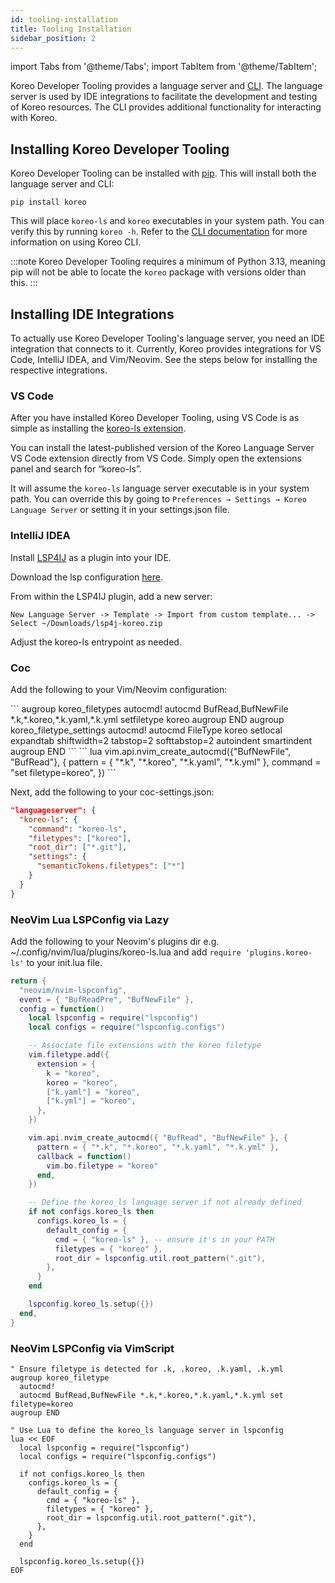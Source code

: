 ```yaml
---
id: tooling-installation
title: Tooling Installation
sidebar_position: 2
---
```


import Tabs from '@theme/Tabs';
import TabItem from '@theme/TabItem';

Koreo Developer Tooling provides a language server and [CLI](../koreo-cli.md).
The language server is used by IDE integrations to facilitate the development
and testing of Koreo resources. The CLI provides additional functionality for
interacting with Koreo.

## Installing Koreo Developer Tooling

Koreo Developer Tooling can be installed with [pip](https://pypi.org/project/pip/).
This will install both the language server and CLI:

```
pip install koreo
```

This will place `koreo-ls` and `koreo` executables in your system path. You can
verify this by running `koreo -h`. Refer to the [CLI documentation](../koreo-cli.md)
for more information on using Koreo CLI.

:::note
Koreo Developer Tooling requires a minimum of Python 3.13, meaning pip will not
be able to locate the `koreo` package with versions older than this.
:::

## Installing IDE Integrations

To actually use Koreo Developer Tooling's language server, you need an IDE
integration that connects to it. Currently, Koreo provides integrations for VS
Code, IntelliJ IDEA, and Vim/Neovim. See the steps below for installing the
respective integrations.

### VS Code

After you have installed Koreo Developer Tooling, using VS Code is as simple as
installing the [koreo-ls extension](https://marketplace.visualstudio.com/items?itemName=RealKineticLLC.koreo-ls).

You can install the latest-published version of the Koreo Language Server VS
Code extension directly from VS Code. Simply open the extensions panel and
search for “koreo-ls”.

It will assume the `koreo-ls` language server executable is in your system path. You can
override this by going to `Preferences → Settings → Koreo Language Server` or
setting it in your settings.json file.


### IntelliJ IDEA

Install [LSP4IJ](https://plugins.jetbrains.com/plugin/23257-lsp4ij) as a plugin
into your IDE. 

Download the lsp configuration [here](/downloads/lsp4j-koreo.zip).

From within the LSP4IJ plugin, add a new server: 

`New Language Server -> Template -> Import from custom template... -> Select ~/Downloads/lsp4j-koreo.zip`

Adjust the koreo-ls entrypoint as needed.

### Coc

Add the following to your Vim/Neovim configuration:

<Tabs>
  <TabItem value="vimscript" label="Vimscript" default>
```
augroup koreo_filetypes
  autocmd!
  autocmd BufRead,BufNewFile *.k,*.koreo,*.k.yaml,*.k.yml setfiletype koreo
augroup END
augroup koreo_filetype_settings
  autocmd!
  autocmd FileType koreo setlocal expandtab shiftwidth=2 tabstop=2 softtabstop=2 autoindent smartindent
augroup END
```
  </TabItem>
  <TabItem value="lua" label="Lua">
``` lua
vim.api.nvim_create_autocmd({"BufNewFile", "BufRead"}, {
  pattern = { "*.k", "*.koreo", "*.k.yaml", "*.k.yml" },
  command = "set filetype=koreo",
})
```
  </TabItem>
</Tabs>

Next, add the following to your coc-settings.json:

```json
"languageserver": {
  "koreo-ls": {
    "command": "koreo-ls",
    "filetypes": ["koreo"],
    "root_dir": ["*.git"],
    "settings": {
      "semanticTokens.filetypes": ["*"]
    }
  }
}
```

### NeoVim Lua LSPConfig via Lazy

Add the following to your Neovim's plugins dir e.g. ~/.config/nvim/lua/plugins/koreo-ls.lua
and add `require 'plugins.koreo-ls'` to your init.lua file.

```lua
return {
  "neovim/nvim-lspconfig",
  event = { "BufReadPre", "BufNewFile" },
  config = function()
    local lspconfig = require("lspconfig")
    local configs = require("lspconfig.configs")

    -- Associate file extensions with the koreo filetype
    vim.filetype.add({
      extension = {
        k = "koreo",
        koreo = "koreo",
        ["k.yaml"] = "koreo",
        ["k.yml"] = "koreo",
      },
    })

    vim.api.nvim_create_autocmd({ "BufRead", "BufNewFile" }, {
      pattern = { "*.k", "*.koreo", "*.k.yaml", "*.k.yml" },
      callback = function()
        vim.bo.filetype = "koreo"
      end,
    })

    -- Define the koreo_ls language server if not already defined
    if not configs.koreo_ls then
      configs.koreo_ls = {
        default_config = {
          cmd = { "koreo-ls" }, -- ensure it's in your PATH
          filetypes = { "koreo" },
          root_dir = lspconfig.util.root_pattern(".git"),
        },
      }
    end

    lspconfig.koreo_ls.setup({})
  end,
}
```

### NeoVim LSPConfig via VimScript

``` vim
" Ensure filetype is detected for .k, .koreo, .k.yaml, .k.yml
augroup koreo_filetype
  autocmd!
  autocmd BufRead,BufNewFile *.k,*.koreo,*.k.yaml,*.k.yml set filetype=koreo
augroup END

" Use Lua to define the koreo_ls language server in lspconfig
lua << EOF
  local lspconfig = require("lspconfig")
  local configs = require("lspconfig.configs")

  if not configs.koreo_ls then
    configs.koreo_ls = {
      default_config = {
        cmd = { "koreo-ls" },
        filetypes = { "koreo" },
        root_dir = lspconfig.util.root_pattern(".git"),
      },
    }
  end

  lspconfig.koreo_ls.setup({})
EOF
```
